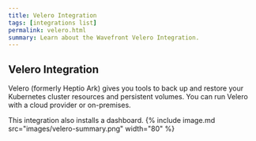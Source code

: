 ```yaml
---
title: Velero Integration
tags: [integrations list]
permalink: velero.html
summary: Learn about the Wavefront Velero Integration.
---
```

## Velero Integration

Velero (formerly Heptio Ark) gives you tools to back up and restore your Kubernetes cluster resources and persistent volumes. You can run Velero with a cloud provider or on-premises.

This integration also installs a dashboard.
{% include image.md src="images/velero-summary.png" width="80" %}



